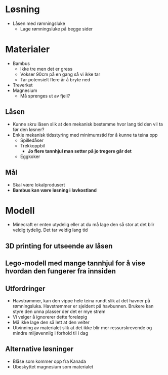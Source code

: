 # Løsning
- Låsen med rømningsluke
  - Lage rømningsluke på begge sider

# Materialer
- Bambus
  - Ikke tre men det er gress
  - Vokser 90cm på en gang så vi ikke tar
  - Tar potensielt flere år å bryte ned
- Treverket
- Magnesium
  - Må sprenges ut av fjell?
## Låsen
- Kunne skru låsen slik at den mekanisk bestemme hvor lang tid den vil ta før den løsner?
- Enkle mekanisk tidsstyring med minimumstid for å kunne ta teina opp
  - Spilledåser
  - Trekkoppbil
    - **Jo flere tannhjul man setter på jo tregere går det**
  - Eggkoker
  
## Mål
- Skal være lokalprodusert
- **Bambus kan være løsning i lavkostland**

# Modell
- Minecraft er enten utydelig eller at du må lage den så stor at det blir veldig tydelig. Det tar veldig lang tid
## 3D printing for utseende av låsen
## Lego-modell med mange tannhjul for å vise hvordan den fungerer fra innsiden

## Utfordringer
- Havstrømmer, kan den vippe hele teina rundt slik at det havner på rømningsluka. Havstrømmer er sjeldent på havbunnen. Brukere kan styre den unna plasser der det er mye strøm
- Vi velger å ignorerer dette foreløpig
- Må ikke lage den så lett at den velter
- Utvinning av materialet slik at det ikke blir mer ressurskrevende og mindre miljøvennlig i forhold til i dag

## Alternative løsninger
- Blåse som kommer opp fra Kanada
- Ubeskyttet magnesium som materialet
